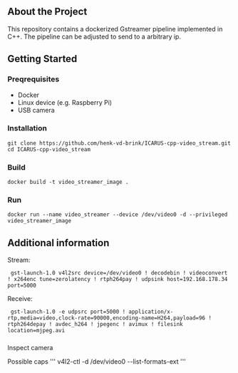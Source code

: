 ## About the Project
This repository contains a dockerized Gstreamer pipeline implemented in C++. The pipeline can be adjusted to send to a arbitrary ip.

## Getting Started

### Preqrequisites
- Docker
- Linux device (e.g. Raspberry Pi)
- USB camera

### Installation
```
git clone https://github.com/henk-vd-brink/ICARUS-cpp-video_stream.git
cd ICARUS-cpp-video_stream
```

### Build
```
docker build -t video_streamer_image .
```

### Run
```
docker run --name video_streamer --device /dev/video0 -d --privileged video_streamer_image
```

## Additional information

Stream:
```
 gst-launch-1.0 v4l2src device=/dev/video0 ! decodebin ! videoconvert ! x264enc tune=zerolatency ! rtph264pay ! udpsink host=192.168.178.34 port=5000
```
 
Receive:
```
 gst-launch-1.0 -e udpsrc port=5000 ! application/x-rtp,media=video,clock-rate=90000,encoding-name=H264,payload=96 ! rtph264depay ! avdec_h264 ! jpegenc ! avimux ! filesink location=mjpeg.avi
```

### 
Inspect camera

Possible caps
'''
v4l2-ctl -d /dev/video0 --list-formats-ext
'''





